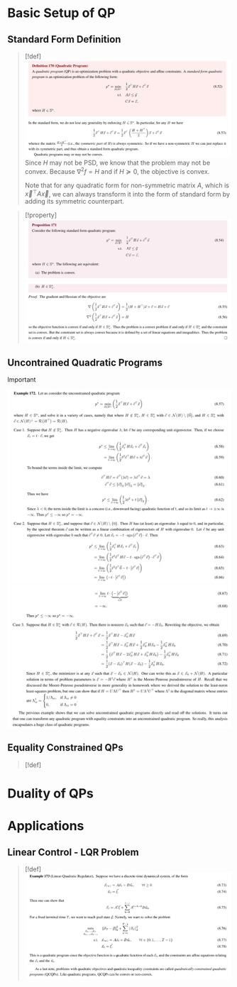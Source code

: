 # Basic Setup of QP
## Standard Form Definition
> [!def]
> ![](Quadratic%20Programs.assets/image-20231214102733998.png)
> Since $H$ may not be PSD, we know that the problem may not be convex. Because $\nabla^2f=H$ and if $H\succeq 0$, the objective is convex.
> 
> Note that for any quadratic form for non-symmetric matrix $A$, which is $\vec{x}^{\top}A\vec{x}$, we can always transform it into the form of standard form by adding its symmetric counterpart. 


> [!property]
> ![](Quadratic%20Programs.assets/image-20231214103023579.png)![](Quadratic%20Programs.assets/image-20231214103028668.png)


## Uncontrained Quadratic Programs
> [!important]
> ![](Quadratic%20Programs.assets/image-20231214104805273.png)![](Quadratic%20Programs.assets/image-20231214104820958.png)


## Equality Constrained QPs
> [!def]
> 




# Duality of QPs
> 






# Applications
## Linear Control - LQR Problem
> [!def]
> ![](Quadratic%20Programs.assets/image-20231214103528914.png)


